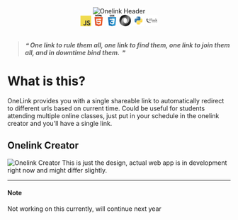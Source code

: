 <div align="center">
    <img alt="Onelink Header" src="https://github.com/sujaldev/onelink/blob/main/src/static/img/readme/header.png?raw=true">
    <br>
    <img alt="JavaScript" width="24px" src="https://github.com/github/explore/blob/main/topics/javascript/javascript.png?raw=true">
    <img alt="HTML5" width="26px" src="https://github.com/github/explore/blob/main/topics/html/html.png?raw=true">
    <img alt="CSS3" width="26px" src="https://github.com/github/explore/blob/main/topics/css/css.png?raw=true">
    <img alt="JSON" width="26px" src="https://github.com/github/explore/blob/main/topics/json/json.png?raw=true">
    <img alt="Python" width="26px" src="https://github.com/github/explore/blob/main/topics/python/python.png?raw=true">
    <img alt="Flask" width="26px" src="https://github.com/github/explore/blob/main/topics/flask/flask.png?raw=true">
</div>

<br>

> _❝ __One link to rule them all, one link to find them, one link to join them all, and in downtime bind them.__ ❞_

# What is this?

OneLink provides you with a single shareable link to automatically redirect to different urls based on current time.
Could be useful for students attending multiple online classes, just put in your schedule in the onelink creator and
you'll have a single link.

## Onelink Creator

![Onelink Creator](https://github.com/sujaldev/onelink/blob/main/src/static/img/readme/onelink.png?raw=true)
This is just the design, actual web app is in development right now and might differ slightly.

---

#### Note
Not working on this currently, will continue next year
